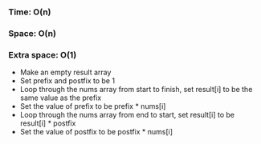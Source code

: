 ### Time: O(n) ###
### Space: O(n) ### 
### Extra space: O(1) ###

* Make an empty result array
* Set prefix and postfix to be 1
* Loop through the nums array from start to finish, set result[i] to be the same value as the prefix
* Set the value of prefix to be prefix * nums[i]
* Loop through the nums array from end to start, set result[i] to be result[i] * postfix
* Set the value of postfix to be postfix * nums[i]
